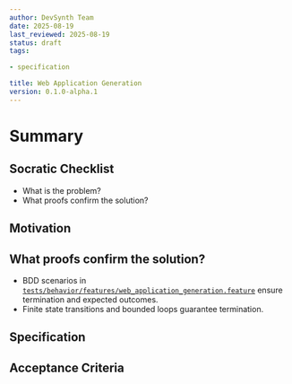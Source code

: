 ```yaml
---
author: DevSynth Team
date: 2025-08-19
last_reviewed: 2025-08-19
status: draft
tags:

- specification

title: Web Application Generation
version: 0.1.0-alpha.1
---
```


<!--
Required metadata fields:
- author: document author
- date: creation date
- last_reviewed: last review date
- status: draft | review | published
- tags: search keywords
- title: short descriptive name
- version: specification version
-->

# Summary

## Socratic Checklist
- What is the problem?
- What proofs confirm the solution?

## Motivation

## What proofs confirm the solution?
- BDD scenarios in [`tests/behavior/features/web_application_generation.feature`](../../tests/behavior/features/web_application_generation.feature) ensure termination and expected outcomes.
- Finite state transitions and bounded loops guarantee termination.


## Specification

## Acceptance Criteria
